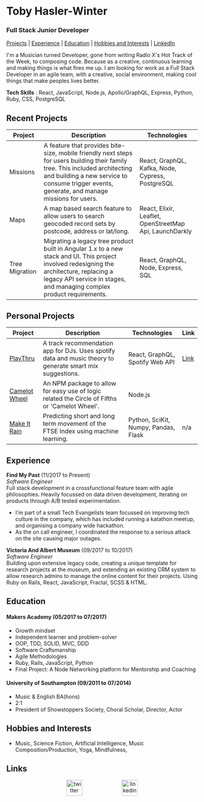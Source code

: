 # Toby Hasler-Winter

### Full Stack Junior Developer

[Projects](#projects) | [Experience](#experience) | [Education](#education) | [Hobbies and Interests](#hobbies-and-interests) | [LinkedIn](https://www.linkedin.com/in/toby-hasler-winter-16901227)

I'm a Musician turned Developer, gone from writing Radio X's Hot Track of the Week, to composing code. Because as a creative, continuous learning and making things is what fires me up. I am looking for work as a Full Stack Developer in an agile team, with a creative, social environment, making cool things that make peoples lives better.

**Tech Skills** : React, JavaScript, Node.js, Apollo/GraphQL, Express, Python, Ruby, CSS, PostgreSQL

## Recent Projects

| Project        | Description                                                                                                                                                                                                                   | Technologies                                            |
| -------------- | ----------------------------------------------------------------------------------------------------------------------------------------------------------------------------------------------------------------------------- | ------------------------------------------------------- |
| Missions       | A feature that provides bite-size, mobile friendly next steps for users building their family tree. This included architecting and building a new service to consume trigger events, generate, and manage missions for users. | React, GraphQL, Kafka, Node, Cypress, PostgreSQL        |
| Maps           | A map based search feature to allow users to search geocoded record sets by postcode, address or lat/long.                                                                                                                    | React, Elixir, Leaflet, OpenStreetMap Api, LaunchDarkly |
| Tree Migration | Migrating a legacy tree product built in Angular 1.x to a new stack and UI. This project involved redesigning the architecture, replacing a legacy API service in stages, and managing complex product requirements.          | React, GraphQL, Node, Express, SQL                      |

## Personal Projects

| Project                                                        | Description                                                                                               | Technologies                         | Link                          |
| -------------------------------------------------------------- | --------------------------------------------------------------------------------------------------------- | ------------------------------------ | ----------------------------- |
| [PlayThru](https://github.com/jackbittiner/play-thru)          | A track recommendation app for DJs. Uses spotify data and music theory to generate smart mix suggestions. | React, GraphQL, Spotify Web API      | [Link](https://playthru.xyz/) |
| [Camelot Wheel](https://github.com/jackbittiner/camelot-wheel) | An NPM package to allow for easy use of logic related the Circle of Fifths or 'Camelot Wheel'.            | Node.js                              |
| [Make It Rain](https://github.com/tobywinter/makeitrain)       | Predicting short and long term movement of the FTSE Index using machine learning.                         | Python, SciKit, Numpy, Pandas, Flask | n/a                           |

## Experience

**Find My Past** (11/2017 to Present)  
_Software Engineer_  
Full stack development in a crossfunctional feature team with agile philosophies. Heavily focussed on data driven development, iterating on products through A/B tested experimentation.

- I'm part of a small Tech Evangelists team focussed on improving tech culture in the company, which has included running a katathon meetup, and organising a company wide hackathon.
- As the on call engineer, I coordinated the response to a serious attack on the site causing major outages.

**Victoria And Albert Museum** (09/2017 to 10/2017)  
_Software Engineer_  
Building upon extensive legacy code, creating a unique template for research projects at the museum, and extending an existing CRM system to allow research admins to manage the online content for their projects. Using Ruby on Rails, React, JavaScript, Fractal, SCSS & HTML.

## Education

#### Makers Academy (05/2017 to 07/2017)

- Growth mindset
- Independent learner and problem-solver
- OOP, TDD, SOLID, MVC, DDD
- Software Craftsmanship
- Agile Methodologies
- Ruby, Rails, JavaScript, Python
- Final Project: A Node Networking platform for Mentorship and Coaching

#### University of Southampton (09/2011 to 07/2014)

- Music & English BA(hons)
- 2:1
- President of Showstoppers Society, Choral Scholar, Director, Actor

## Hobbies and Interests

- Music, Science Fiction, Artificial Intelligence, Music Composition/Production, Yoga, Mindfulness,

## Links

<p align="center">
<a href="https://twitter.com/tobiasjwinter">
<img src="http://goinkscape.com/wp-content/uploads/2015/07/twitter-logo-final.png" alt="twitter" hspace="50" height="42" width="42"></a>

<a href="https://www.linkedin.com/in/toby-hasler-winter-16901227/">
<img src="https://www.iconfinder.com/data/icons/free-social-icons/67/linkedin_circle_color-512.png" alt="linkedin" hspace="50" height="42" width="42"></a>
</p>
